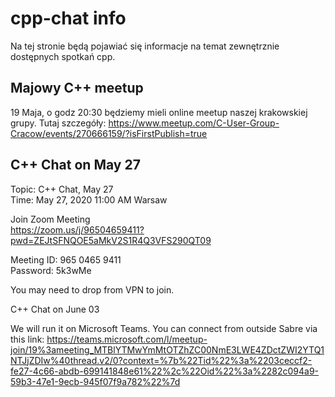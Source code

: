 # cpp-chat info

Na tej stronie będą pojawiać się informacje na temat zewnętrznie dostępnych spotkań cpp.

## Majowy C++ meetup 

19 Maja, o godz 20:30 będziemy mieli online meetup naszej krakowskiej grupy. Tutaj szczegóły: 
https://www.meetup.com/C-User-Group-Cracow/events/270666159/?isFirstPublish=true

## C++ Chat on May 27

Topic: C++ Chat, May 27 <br>
Time: May 27, 2020 11:00 AM Warsaw

Join Zoom Meeting <br>
https://zoom.us/j/96504659411?pwd=ZEJtSFNQOE5aMkV2S1R4Q3VFS290QT09

Meeting ID: 965 0465 9411 <br>
Password: 5k3wMe

You may need to drop from VPN to join.


C++ Chat on June 03

We will run it on Microsoft Teams. You can connect from outside Sabre via this link: https://teams.microsoft.com/l/meetup-join/19%3ameeting_MTBlYTMwYmMtOTZhZC00NmE3LWE4ZDctZWI2YTQ1NTJjZDIw%40thread.v2/0?context=%7b%22Tid%22%3a%2203ceccf2-fe27-4c66-abdb-699141848e61%22%2c%22Oid%22%3a%2282c094a9-59b3-47e1-9ecb-945f07f9a782%22%7d
